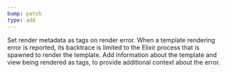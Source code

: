 ```yaml
---
bump: patch
type: add
---
```


Set render metadata as tags on render error. When a template rendering error is reported, its backtrace is limited to the Elixir process that is spawned to render the template. Add information about the template and view being rendered as tags, to provide additional context about the error.
